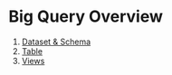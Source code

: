 # Big Query Overview

1. [Dataset & Schema](./1.Dataset%20%26%20Schema.md)
2. [Table](./2.Table.md)
3. [Views](./3.Views.md)

